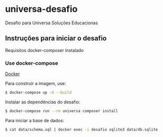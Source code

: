 # universa-desafio
Desafio para Universa Soluções Educacionas

## Instruções para iniciar o desafio
Requisitos docker-composer instalado

### Use docker-compose
[Docker](https://www.docker.com/) 

Para construir a imagem, use:
```bash
$ docker-compose up -d --build
```

Instalar as dependências do desafio:
```bash
$ docker-compose run --rm universa composer install
```

Para iniciar a base de dados:
```bash
$ cat data/schema.sql | docker exec -i desafio sqlite3 data/db.sqlite
```

